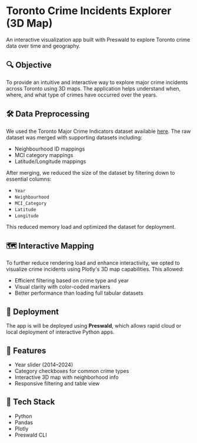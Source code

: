 # Toronto Crime Incidents Explorer (3D Map)

An interactive visualization app built with Preswald to explore Toronto crime data over time and geography.

## 🔍 Objective

To provide an intuitive and interactive way to explore major crime incidents across Toronto using 3D maps. The application helps understand when, where, and what type of crimes have occurred over the years.

## 🛠️ Data Preprocessing

We used the Toronto Major Crime Indicators dataset available [here]([https://open.toronto.ca/dataset/major-crime-indicators/](https://www.kaggle.com/datasets/mohammadbadi/crimes-in-toronto?select=major-crime-indicators.csv)). The raw dataset was merged with supporting datasets including:
- Neighbourhood ID mappings
- MCI category mappings
- Latitude/Longitude mappings

After merging, we reduced the size of the dataset by filtering down to essential columns:
- `Year`
- `Neighbourhood`
- `MCI_Category`
- `Latitude`
- `Longitude`

This reduced memory load and optimized the dataset for deployment.

## 🗺️ Interactive Mapping

To further reduce rendering load and enhance interactivity, we opted to visualize crime incidents using Plotly's 3D map capabilities. This allowed:
- Efficient filtering based on crime type and year
- Visual clarity with color-coded markers
- Better performance than loading full tabular datasets

## 🚀 Deployment

The app is will be deployed using **Preswald**, which allows rapid cloud or local deployment of interactive Python apps.

## 📌 Features

- Year slider (2014–2024)
- Category checkboxes for common crime types
- Interactive 3D map with neighborhood info
- Responsive filtering and table view

## 🧩 Tech Stack

- Python
- Pandas
- Plotly 
- Preswald CLI

